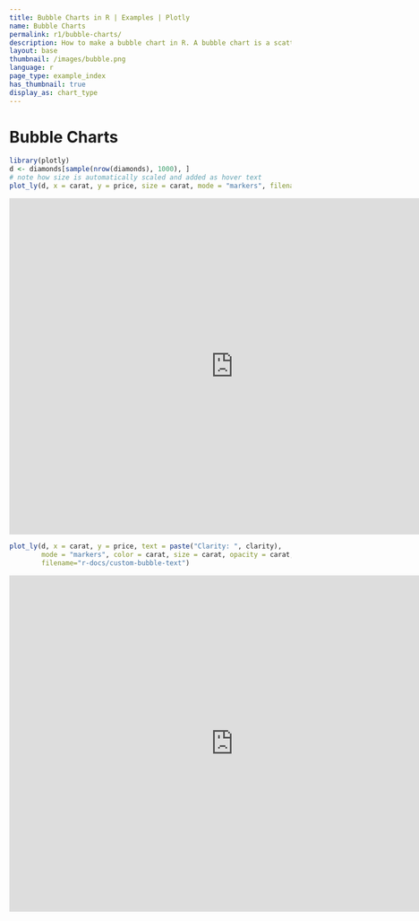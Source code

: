 ```yaml
---
title: Bubble Charts in R | Examples | Plotly
name: Bubble Charts
permalink: r1/bubble-charts/
description: How to make a bubble chart in R. A bubble chart is a scatter plot whose markers have variable color and size.
layout: base
thumbnail: /images/bubble.png
language: r
page_type: example_index
has_thumbnail: true
display_as: chart_type
---
```



# Bubble Charts


```r
library(plotly)
d <- diamonds[sample(nrow(diamonds), 1000), ]
# note how size is automatically scaled and added as hover text
plot_ly(d, x = carat, y = price, size = carat, mode = "markers", filename="r-docs/basic-bubble")
```

<iframe height="600" id="igraph" scrolling="no" seamless="seamless" src="https://plot.ly/~RPlotBot/205" width="800" frameBorder="0"></iframe>

```r
plot_ly(d, x = carat, y = price, text = paste("Clarity: ", clarity),
        mode = "markers", color = carat, size = carat, opacity = carat,
        filename="r-docs/custom-bubble-text")
```

<iframe height="600" id="igraph" scrolling="no" seamless="seamless" src="https://plot.ly/~RPlotBot/207" width="800" frameBorder="0"></iframe>
